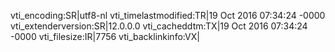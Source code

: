 vti_encoding:SR|utf8-nl
vti_timelastmodified:TR|19 Oct 2016 07:34:24 -0000
vti_extenderversion:SR|12.0.0.0
vti_cacheddtm:TX|19 Oct 2016 07:34:24 -0000
vti_filesize:IR|7756
vti_backlinkinfo:VX|
